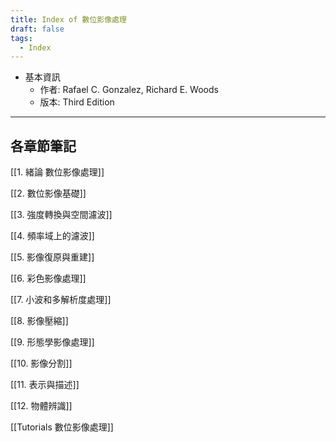 ```yaml
---
title: Index of 數位影像處理
draft: false
tags:
  - Index
---
```


- 基本資訊
	- 作者: Rafael C. Gonzalez, Richard E. Woods
	- 版本: Third Edition

--- 
## 各章節筆記

[[1.  緒論 數位影像處理]]

[[2.  數位影像基礎]]

[[3.  強度轉換與空間濾波]]

[[4.  頻率域上的濾波]]

[[5.  影像復原與重建]]

[[6.  彩色影像處理]]

[[7.  小波和多解析度處理]]

[[8.  影像壓縮]]

[[9.  形態學影像處理]]

[[10. 影像分割]]

[[11. 表示與描述]]

[[12. 物體辨識]]

[[Tutorials 數位影像處理]]
